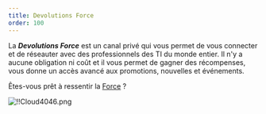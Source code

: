 ```yaml
---
title: Devolutions Force
order: 100
---
```

La ***Devolutions Force*** est un canal privé qui vous permet de vous connecter et de réseauter avec des professionnels des TI du monde entier. Il n'y a aucune obligation ni coût et il vous permet de gagner des récompenses, vous donne un accès avancé aux promotions, nouvelles et événements.  

Êtes-vous prêt à ressentir la [Force](https://devolutions.net/force) ?  

![!!Cloud4046.png](https://webdevolutions.azureedge.net/docs/fr/cloud/Cloud4046.png) 
